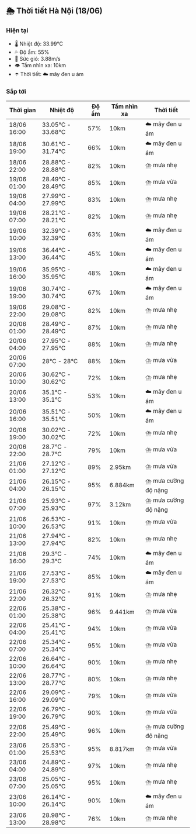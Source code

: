 ## 🌦️ Thời tiết Hà Nội (18/06)

### Hiện tại

- 🌡️ Nhiệt độ: 33.99℃
- 💦 Độ ẩm: 55%
- 💨 Sức gió: 3.88m/s
- 👁️ Tầm nhìn xa: 10km
- ☂️ Thời tiết: ☁️ mây đen u ám

### Sắp tới

| Thời gian | Nhiệt độ | Độ ẩm | Tầm nhìn xa | Thời tiết |
| --- | --- | --- | --- | --- |
| 18/06 16:00 | 33.05℃ - 33.68℃ | 57% | 10km | ☁️ mây đen u ám |
| 18/06 19:00 | 30.61℃ - 31.74℃ | 66% | 10km | ☁️ mây đen u ám |
| 18/06 22:00 | 28.88℃ - 28.88℃ | 82% | 10km | ⛈️ mưa nhẹ |
| 19/06 01:00 | 28.49℃ - 28.49℃ | 85% | 10km | ⛈️ mưa vừa |
| 19/06 04:00 | 27.99℃ - 27.99℃ | 83% | 10km | ⛈️ mưa nhẹ |
| 19/06 07:00 | 28.21℃ - 28.21℃ | 82% | 10km | ⛈️ mưa nhẹ |
| 19/06 10:00 | 32.39℃ - 32.39℃ | 63% | 10km | ☁️ mây đen u ám |
| 19/06 13:00 | 36.44℃ - 36.44℃ | 45% | 10km | ☁️ mây đen u ám |
| 19/06 16:00 | 35.95℃ - 35.95℃ | 48% | 10km | ☁️ mây đen u ám |
| 19/06 19:00 | 30.74℃ - 30.74℃ | 67% | 10km | ☁️ mây đen u ám |
| 19/06 22:00 | 29.08℃ - 29.08℃ | 82% | 10km | ⛈️ mưa nhẹ |
| 20/06 01:00 | 28.49℃ - 28.49℃ | 87% | 10km | ⛈️ mưa nhẹ |
| 20/06 04:00 | 27.95℃ - 27.95℃ | 88% | 10km | ⛈️ mưa nhẹ |
| 20/06 07:00 | 28℃ - 28℃ | 88% | 10km | ⛈️ mưa vừa |
| 20/06 10:00 | 30.62℃ - 30.62℃ | 72% | 10km | ⛈️ mưa nhẹ |
| 20/06 13:00 | 35.1℃ - 35.1℃ | 53% | 10km | ☁️ mây đen u ám |
| 20/06 16:00 | 35.51℃ - 35.51℃ | 50% | 10km | ☁️ mây đen u ám |
| 20/06 19:00 | 30.02℃ - 30.02℃ | 72% | 10km | ⛈️ mưa nhẹ |
| 20/06 22:00 | 28.7℃ - 28.7℃ | 79% | 10km | ⛈️ mưa vừa |
| 21/06 01:00 | 27.12℃ - 27.12℃ | 89% | 2.95km | ⛈️ mưa vừa |
| 21/06 04:00 | 26.15℃ - 26.15℃ | 95% | 6.884km | ⛈️ mưa cường độ nặng |
| 21/06 07:00 | 25.93℃ - 25.93℃ | 97% | 3.12km | ⛈️ mưa cường độ nặng |
| 21/06 10:00 | 26.53℃ - 26.53℃ | 91% | 10km | ⛈️ mưa vừa |
| 21/06 13:00 | 27.94℃ - 27.94℃ | 82% | 10km | ⛈️ mưa nhẹ |
| 21/06 16:00 | 29.3℃ - 29.3℃ | 74% | 10km | ☁️ mây đen u ám |
| 21/06 19:00 | 27.53℃ - 27.53℃ | 85% | 10km | ☁️ mây đen u ám |
| 21/06 22:00 | 26.32℃ - 26.32℃ | 91% | 10km | ⛈️ mưa nhẹ |
| 22/06 01:00 | 25.38℃ - 25.38℃ | 96% | 9.441km | ⛈️ mưa vừa |
| 22/06 04:00 | 25.41℃ - 25.41℃ | 94% | 10km | ⛈️ mưa vừa |
| 22/06 07:00 | 25.34℃ - 25.34℃ | 95% | 10km | ⛈️ mưa vừa |
| 22/06 10:00 | 26.64℃ - 26.64℃ | 90% | 10km | ⛈️ mưa nhẹ |
| 22/06 13:00 | 28.77℃ - 28.77℃ | 80% | 10km | ⛈️ mưa nhẹ |
| 22/06 16:00 | 29.09℃ - 29.09℃ | 79% | 10km | ⛈️ mưa vừa |
| 22/06 19:00 | 26.79℃ - 26.79℃ | 90% | 10km | ⛈️ mưa vừa |
| 22/06 22:00 | 25.49℃ - 25.49℃ | 96% | 10km | ⛈️ mưa cường độ nặng |
| 23/06 01:00 | 25.53℃ - 25.53℃ | 95% | 8.817km | ⛈️ mưa vừa |
| 23/06 04:00 | 24.89℃ - 24.89℃ | 97% | 10km | ⛈️ mưa nhẹ |
| 23/06 07:00 | 25.05℃ - 25.05℃ | 95% | 10km | ⛈️ mưa nhẹ |
| 23/06 10:00 | 26.14℃ - 26.14℃ | 90% | 10km | ☁️ mây đen u ám |
| 23/06 13:00 | 28.98℃ - 28.98℃ | 76% | 10km | ⛈️ mưa nhẹ |
